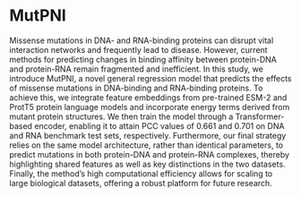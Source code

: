 # MutPNI
Missense mutations in DNA- and RNA-binding proteins can disrupt vital interaction networks and frequently lead to disease. However, current methods for predicting changes in binding affinity between protein-DNA and protein-RNA remain fragmented and inefficient. In this study, we introduce MutPNI, a novel general regression model that predicts the effects of missense mutations in DNA-binding and RNA-binding proteins. To achieve this, we integrate feature embeddings from pre-trained ESM-2 and ProtT5 protein language models and incorporate energy terms derived from mutant protein structures. We then train the model through a Transformer-based encoder, enabling it to attain PCC values of 0.661 and 0.701 on DNA and RNA benchmark test sets, respectively. Furthermore, our final strategy relies on the same model architecture, rather than identical parameters, to predict mutations in both protein-DNA and protein-RNA complexes, thereby highlighting shared features as well as key distinctions in the two datasets. Finally, the method’s high computational efficiency allows for scaling to large biological datasets, offering a robust platform for future research.
